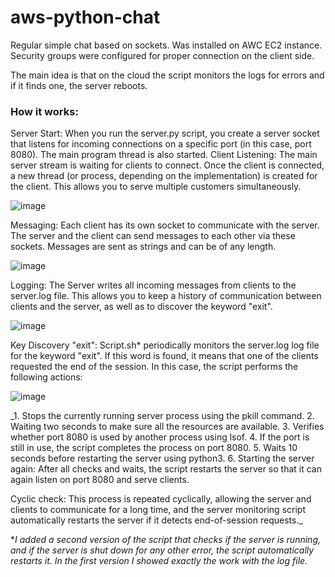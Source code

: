 # aws-python-chat

Regular simple chat based on sockets. Was installed on AWC EC2 instance. Security groups were configured for proper connection on the client side.

The main idea is that on the cloud the script monitors the logs for errors and if it finds one, the server reboots.

### How it works:

Server Start: When you run the server.py script, you create a server socket that listens for incoming connections on a specific port (in this case, port 8080). The main program thread is also started.
Client Listening: The main server stream is waiting for clients to connect. Once the client is connected, a new thread (or process, depending on the implementation) is created for the client. This allows you to serve multiple customers simultaneously.

![image](https://github.com/this-is-yally/aws-python-chat/assets/79525614/002484f9-e43c-4b71-903b-2a8c0a0756e0)


Messaging: Each client has its own socket to communicate with the server. The server and the client can send messages to each other via these sockets. Messages are sent as strings and can be of any length.

![image](https://github.com/this-is-yally/aws-python-chat/assets/79525614/36c0681e-2b2c-43a0-8b1a-c4fea8aa1bb3)

Logging: The Server writes all incoming messages from clients to the server.log file. This allows you to keep a history of communication between clients and the server, as well as to discover the keyword "exit".

![image](https://github.com/this-is-yally/aws-python-chat/assets/79525614/1ea0bf5a-d1f4-4d53-b824-d9c89e333033)

Key Discovery "exit": Script.sh* periodically monitors the server.log log file for the keyword "exit". If this word is found, it means that one of the clients requested the end of the session. In this case, the script performs the following actions:

![image](https://github.com/this-is-yally/aws-python-chat/assets/79525614/0bddc028-5e81-47bc-bb0b-a92378b6e18a)

  _1. Stops the currently running server process using the pkill command.
  2. Waiting two seconds to make sure all the resources are available.
  3. Verifies whether port 8080 is used by another process using lsof.
  4. If the port is still in use, the script completes the process on port 8080.
  5. Waits 10 seconds before restarting the server using python3.
  6. Starting the server again: After all checks and waits, the script restarts the server so that it can again listen on port 8080 and serve clients.

Cyclic check: This process is repeated cyclically, allowing the server and clients to communicate for a long time, and the server monitoring script automatically restarts the server if it detects end-of-session requests._


*_I added a second version of the script that checks if the server is running, and if the server is shut down for any other error, the script automatically restarts it. In the first version I showed exactly the work with the log file._
